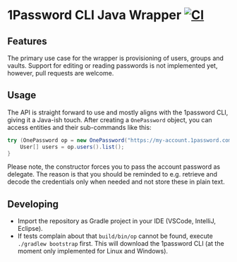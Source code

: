 # 1Password CLI Java Wrapper [![CI](https://github.com/mpdeimos/onepassword-java/workflows/CI/badge.svg)](https://github.com/mpdeimos/onepassword-java/actions)

## Features

The primary use case for the wrapper is provisioning of users, groups and vaults.
Support for editing or reading passwords is not implemented yet, however, pull requests are welcome.

## Usage

The API is straight forward to use and mostly aligns with the 1password CLI, giving it a Java-ish touch.
After creating a `OnePassword` object, you can access entities and their sub-commands like this:

```java
try (OnePassword op = new OnePassword("https://my-account.1password.com", "me@myaccount.com", "A3-xxx", () -> getMyPasswordSecurely())) {
	User[] users = op.users().list();
}

```

Please note, the constructor forces you to pass the account password as delegate.
The reason is that you should be reminded to e.g. retrieve and decode the credentials only when needed and not store these in plain text.

## Developing

* Import the repository as Gradle project in your IDE (VSCode, IntelliJ, Eclipse).
* If tests complain about that `build/bin/op` cannot be found, execute `./gradlew bootstrap` first. This will download the 1password CLI (at the moment only implemented for Linux and Windows).

